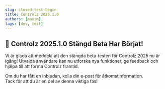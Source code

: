 ```yaml
---
slug: closed-test-begin
title: Controlz 2025.1.0
authors: [maxim]
tags: [dev, test]
---
```


## 🚀 Controlz 2025.1.0 Stängd Beta Har Börjat!

Vi är glada att meddela att den stängda beta-testen för Controlz 2025 nu är igång! Utvalda användare kan nu utforska nya funktioner, ge feedback och hjälpa till att forma Controlz framtid.

<!-- truncate -->

Om du har fått en inbjudan, kolla din e-post för åtkomstinformation.  
Tack för att du är en del av denna viktiga fas!

